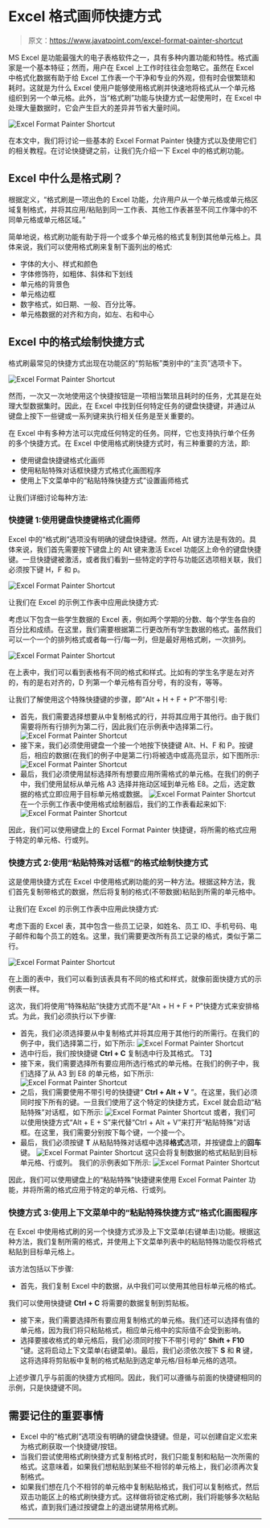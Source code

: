 # Excel 格式画师快捷方式

> 原文：<https://www.javatpoint.com/excel-format-painter-shortcut>

MS Excel 是功能最强大的电子表格软件之一，具有多种内置功能和特性。格式画家是一个基本特征；然而，用户在 Excel 上工作时往往会忽略它。虽然在 Excel 中格式化数据有助于给 Excel 工作表一个干净和专业的外观，但有时会很繁琐和耗时。这就是为什么 Excel 使用户能够使用格式刷并快速地将格式从一个单元格组织到另一个单元格。此外，当“格式刷”功能与快捷方式一起使用时，在 Excel 中处理大量数据时，它会产生巨大的差异并节省大量时间。

![Excel Format Painter Shortcut](img/bc85c723fe3f328faf0c671a98872454.png)

在本文中，我们将讨论一些基本的 Excel Format Painter 快捷方式以及使用它们的相关教程。在讨论快捷键之前，让我们先介绍一下 Excel 中的格式刷功能。

## Excel 中什么是格式刷？

根据定义，“格式刷是一项出色的 Excel 功能，允许用户从一个单元格或单元格区域复制格式，并将其应用/粘贴到同一工作表、其他工作表甚至不同工作簿中的不同单元格或单元格区域。”

简单地说，格式刷功能有助于将一个或多个单元格的格式复制到其他单元格上。具体来说，我们可以使用格式刷来复制下面列出的格式:

*   字体的大小、样式和颜色
*   字体修饰符，如粗体、斜体和下划线
*   单元格的背景色
*   单元格边框
*   数字格式，如日期、一般、百分比等。
*   单元格数据的对齐和方向，如左、右和中心

## Excel 中的格式绘制快捷方式

格式刷最常见的快捷方式出现在功能区的“剪贴板”类别中的“主页”选项卡下。

![Excel Format Painter Shortcut](img/0eff5ddd53bb960312726664f59cbb3b.png)

然而，一次又一次地使用这个快捷按钮是一项相当繁琐且耗时的任务，尤其是在处理大型数据集时。因此，在 Excel 中找到任何特定任务的键盘快捷键，并通过从键盘上按下一些键或一系列键来执行相关任务是至关重要的。

在 Excel 中有多种方法可以完成任何特定的任务。同样，它也支持执行单个任务的多个快捷方式。在 Excel 中使用格式刷快捷方式时，有三种重要的方法，即:

*   使用键盘快捷键格式化画师
*   使用粘贴特殊对话框快捷方式格式化画图程序
*   使用上下文菜单中的“粘贴特殊快捷方式”设置画师格式

让我们详细讨论每种方法:

### 快捷键 1:使用键盘快捷键格式化画师

Excel 中的“格式刷”选项没有明确的键盘快捷键。然而，Alt 键方法是有效的。具体来说，我们首先需要按下键盘上的 Alt 键来激活 Excel 功能区上命令的键盘快捷键。一旦快捷键被激活，或者我们看到一些特定的字符与功能区选项相关联，我们必须按下键 H，F 和 p。

![Excel Format Painter Shortcut](img/a230f86c2e9b0d08f89de9c14c9c631b.png)

让我们在 Excel 的示例工作表中应用此快捷方式:

考虑以下包含一些学生数据的 Excel 表，例如两个学期的分数、每个学生各自的百分比和成绩。在这里，我们需要根据第二行更改所有学生数据的格式。虽然我们可以一个一个的排列格式或者每一行/每一列，但是最好用格式刷，一次排列。

![Excel Format Painter Shortcut](img/1367b125fa658818c9f2d800af8c56a2.png)

在上表中，我们可以看到表格有不同的格式和样式。比如有的学生名字是左对齐的，有的是右对齐的，D 列第一个单元格有百分号，有的没有，等等。

让我们了解使用这个特殊快捷键的步骤，即“Alt + H + F + P”不带引号:

*   首先，我们需要选择想要从中复制格式的行，并将其应用于其他行。由于我们需要将所有行排列为第二行，因此我们在示例表中选择第二行。
    ![Excel Format Painter Shortcut](img/82c4887ce82220319748f97cfc0bc5be.png)
*   接下来，我们必须使用键盘一个接一个地按下快捷键 Alt、H、F 和 P。按键后，相应的数据(在我们的例子中是第二行)将被选中或高亮显示，如下图所示:
    ![Excel Format Painter Shortcut](img/3818b740273b5b749f668ddb0e76064c.png)
*   最后，我们必须使用鼠标选择所有想要应用所需格式的单元格。在我们的例子中，我们使用鼠标从单元格 A3 选择并拖动区域到单元格 E8。之后，选定数据的格式立即应用于目标单元格或数据。
    ![Excel Format Painter Shortcut](img/b4939e6af7f4982f16776bb09fa539ab.png)
    在一个示例工作表中使用格式绘制器后，我们的工作表看起来如下:
    ![Excel Format Painter Shortcut](img/d998c83540153a03ec2dfe13bdb14849.png)

因此，我们可以使用键盘上的 Excel Format Painter 快捷键，将所需的格式应用于特定的单元格、行或列。

### 快捷方式 2:使用“粘贴特殊对话框”的格式绘制快捷方式

这是使用快捷方式在 Excel 中使用格式刷功能的另一种方法。根据这种方法，我们首先复制带格式的数据，然后将复制的格式(不带数据)粘贴到所需的单元格中。

让我们在 Excel 的示例工作表中应用此快捷方式:

考虑下面的 Excel 表，其中包含一些员工记录，如姓名、员工 ID、手机号码、电子邮件和每个员工的姓名。这里，我们需要更改所有员工记录的格式，类似于第二行。

![Excel Format Painter Shortcut](img/eb42fd2a3857b9ae247da0d836928f73.png)

在上面的表中，我们可以看到该表具有不同的格式和样式，就像前面快捷方式的示例表一样。

这次，我们将使用“特殊粘贴”快捷方式而不是“Alt + H + F + P”快捷方式来安排格式。为此，我们必须执行以下步骤:

*   首先，我们必须选择要从中复制格式并将其应用于其他行的所需行。在我们的例子中，我们选择第二行，如下所示:
    ![Excel Format Painter Shortcut](img/93f9dc85da1071b11c2943e0cdc7cee6.png)
*   选中行后，我们按快捷键 **Ctrl + C** 复制选中行及其格式。
    T3】
*   接下来，我们需要选择所有要应用所选行格式的单元格。在我们的例子中，我们选择了从 A3 到 E8 的单元格，如下所示:
    ![Excel Format Painter Shortcut](img/6977b381e85cebf06e46d4db00e47c72.png)
*   之后，我们需要使用不带引号的快捷键“ **Ctrl + Alt + V** ”。在这里，我们必须同时按下所有的键。一旦我们使用了这个特定的快捷方式，Excel 就会启动“粘贴特殊”对话框，如下所示:
    ![Excel Format Painter Shortcut](img/d0a12791e87e0881cd648b6931ea8f26.png)
    或者，我们可以使用快捷方式“Alt + E + S”来代替“Ctrl + Alt + V”来打开“粘贴特殊”对话框。在这里，我们需要分别按下每个键，一个接一个。
*   最后，我们必须按键 **T** 从粘贴特殊对话框中选择**格式**选项，并按键盘上的**回车**键。
    ![Excel Format Painter Shortcut](img/3bdeb08f8fd2a594715a9fc623784eee.png)
    这只会将复制数据的格式粘贴到目标单元格、行或列。
    我们的示例表如下所示:
    ![Excel Format Painter Shortcut](img/c987df8a1310ab09d35a93a189bb1e89.png)

因此，我们可以使用键盘上的“粘贴特殊”快捷键来使用 Excel Format Painter 功能，并将所需的格式应用于特定的单元格、行或列。

### 快捷方式 3:使用上下文菜单中的“粘贴特殊快捷方式”格式化画图程序

在 Excel 中使用格式刷的另一个快捷方式涉及上下文菜单(右键单击)功能。根据这种方法，我们复制所需的格式，并使用上下文菜单列表中的粘贴特殊功能仅将格式粘贴到目标单元格上。

该方法包括以下步骤:

*   首先，我们复制 Excel 中的数据，从中我们可以使用其他目标单元格的格式。

我们可以使用快捷键 **Ctrl + C** 将需要的数据复制到剪贴板。

*   接下来，我们需要选择所有要应用复制格式的单元格。我们还可以选择有值的单元格，因为我们将只粘贴格式，相应单元格中的实际值不会受到影响。
*   选择要接收格式的单元格后，我们必须同时按下不带引号的“ **Shift + F10** ”键。这将启动上下文菜单(右键菜单)。最后，我们必须依次按下 **S** 和 **R** 键，这将选择将剪贴板中复制的格式粘贴到选定单元格/目标单元格的选项。

上述步骤几乎与前面的快捷方式相同。因此，我们可以遵循与前面的快捷键相同的示例，只是快捷键不同。

## 需要记住的重要事情

*   Excel 中的“格式刷”选项没有明确的键盘快捷键。但是，可以创建自定义宏来为格式刷获取一个快捷键/按钮。
*   当我们尝试使用格式刷快捷方式复制格式时，我们只能复制和粘贴一次所需的格式。这意味着，如果我们想粘贴到某些不相邻的单元格上，我们必须再次复制格式。
*   如果我们想在几个不相邻的单元格中复制粘贴格式，我们可以复制格式，然后双击功能区上的格式刷快捷方式。这样做将锁定格式刷，我们将能够多次粘贴格式，直到我们通过按键盘上的退出键禁用格式刷。

* * *